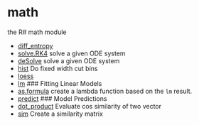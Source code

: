 # math

the R# math module

+ [diff_entropy](math/diff_entropy.1) 
+ [solve.RK4](math/solve.RK4.1) solve a given ODE system
+ [deSolve](math/deSolve.1) solve a given ODE system
+ [hist](math/hist.1) Do fixed width cut bins
+ [loess](math/loess.1) 
+ [lm](math/lm.1) ### Fitting Linear Models
+ [as.formula](math/as.formula.1) create a lambda function based on the ``lm`` result.
+ [predict](math/predict.1) ### Model Predictions
+ [dot_product](math/dot_product.1) Evaluate cos similarity of two vector
+ [sim](math/sim.1) Create a similarity matrix
